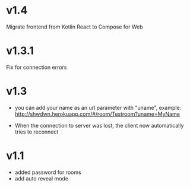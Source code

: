 v1.4
==============================
Migrate frontend from Kotlin React to Compose for Web

v1.3.1
==============================
Fix for connection errors

v1.3
==============================

* you can add your name as an url parameter with "uname", example:
  http://shwdwn.herokuapp.com/#/room/Testroom?uname=MyName

* When the connection to server was lost, the client now automatically tries to reconnect

v1.1
========================================

* added password for rooms
* add auto reveal mode


